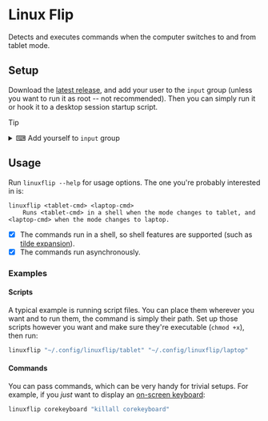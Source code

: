 # Linux Flip

Detects and executes commands when the computer switches to and from tablet mode.

## Setup

Download the [latest release](https://github.com/yehuthi/linuxflip/releases/latest), and add your user to the `input` group (unless you want to run it as root -- not recommended).
Then you can simply run it or hook it to a desktop session startup script.

> [!TIP]
> <details>
> <summary>⌨ Add yourself to <code>input</code> group</summary>
>
> Open the terminal (press <kbd>Ctrl</kbd>+<kbd>Alt</kbd>+<kbd>T</kbd> or find it as you would any other program), and enter:
>    
> ```sh
> sudo usermod -a input $USER
> ```
> </details>

## Usage

Run `linuxflip --help` for usage options. The one you're probably interested in is:
```
linuxflip <tablet-cmd> <laptop-cmd>
    Runs <tablet-cmd> in a shell when the mode changes to tablet, and <laptop-cmd> when the mode changes to laptop.
```

- [x] The commands run in a shell, so shell features are supported (such as [tilde expansion](https://www.gnu.org/software/bash/manual/html_node/Tilde-Expansion.html)).
- [x] The commands run asynchronously.

### Examples

#### Scripts
A typical example is running script files. You can place them wherever you want and to run them, the command is simply their path. Set up those scripts however you want and make sure they're executable (`chmod +x`), then run:

```bash
linuxflip "~/.config/linuxflip/tablet" "~/.config/linuxflip/laptop"
```

#### Commands
You can pass commands, which can be very handy for trivial setups. For example, if you _just_ want to display an [on-screen keyboard](https://wiki.archlinux.org/title/List_of_applications/Utilities#On-screen_keyboards):
```bash
linuxflip corekeyboard "killall corekeyboard"
```
